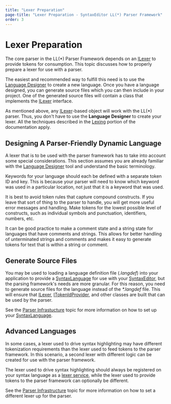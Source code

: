 ```yaml
---
title: "Lexer Preparation"
page-title: "Lexer Preparation - SyntaxEditor LL(*) Parser Framework"
order: 3
---
```

# Lexer Preparation

The core parser in the LL(*) Parser Framework depends on an [ILexer](xref:ActiproSoftware.Text.Lexing.ILexer) to provide tokens for consumption.  This topic discusses how to properly prepare a lexer for use with a parser.

The easiest and recommended way to fulfill this need is to use the [Language Designer](../language-designer-tool/index.md) to create a new language.  Once you have a language designed, you can generate source files which you can then include in your project.  One of the generated source files will contain a class that implements the [ILexer](xref:ActiproSoftware.Text.Lexing.ILexer) interface.

As mentioned above, any [ILexer](xref:ActiproSoftware.Text.Lexing.ILexer)-based object will work with the LL(*) parser.  Thus, you don't have to use the **Language Designer** to create your lexer.  All the techniques described in the [Lexing](../text-parsing/lexing/index.md) portion of the documentation apply.

## Designing A Parser-Friendly Dynamic Language

A lexer that is to be used with the parser framework has to take into account some special considerations.  This section assumes you are already familiar with the [Language Designer](../language-designer-tool/index.md) tool and understand the basic terminology.

Keywords for your language should each be defined with a separate token ID and key.  This is because your parser will need to know which keyword was used in a particular location, not just that it is a keyword that was used.

It is best to avoid token rules that capture compound constructs.  If you leave that sort of thing to the parser to handle, you will get more useful error messages and handling.  Make tokens for the lowest possible level of constructs, such as individual symbols and punctuation, identifiers, numbers, etc.

It can be good practice to make a comment state and a string state for languages that have comments and strings.  This allows for better handling of unterminated strings and comments and makes it easy to generate tokens for text that is within a string or comment.

## Generate Source Files

You may be used to loading a language definition file (*.langdef*) into your application to provide a [SyntaxLanguage](xref:ActiproSoftware.Text.Implementation.SyntaxLanguage) for use with your [SyntaxEditor](xref:@ActiproUIRoot.Controls.SyntaxEditor.SyntaxEditor), but the parsing framework's needs are more granular.  For this reason, you need to generate source files for the language instead of the *\*.langdef* file.  This will ensure that [ILexer](xref:ActiproSoftware.Text.Lexing.ILexer), [ITokenIdProvider](xref:ActiproSoftware.Text.Lexing.ITokenIdProvider), and other classes are built that can be used by the parser.

See the [Parser Infrastucture](parser-infrastructure.md) topic for more information on how to set up your [SyntaxLanguage](xref:ActiproSoftware.Text.Implementation.SyntaxLanguage).

## Advanced Languages

In some cases, a lexer used to drive syntax highlighting may have different tokenization requirements than the lexer used to feed tokens to the parser framework.  In this scenario, a second lexer with different logic can be created for use with the parser framework.

The lexer used to drive syntax highlighting should always be registered on your syntax language as a [lexer service](../language-creation/feature-services/lexer.md), while the lexer used to provide tokens to the parser framework can optionally be different.

See the [Parser Infrastructure](parser-infrastructure.md) topic for more information on how to set a different lexer up for the parser.
